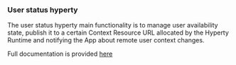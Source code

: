 
### User status hyperty

The user status hyperty main functionality is to manage user availability state, publish it to a certain Context Resource URL allocated by the Hyperty Runtime and notifying the App about remote user context changes.

Full documentation is provided [here](../../docs/user-status)

